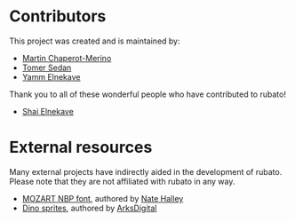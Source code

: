 # Contributors

This project was created and is maintained by:

-   [Martin Chaperot-Merino](https://github.com/tinmarr)
-   [Tomer Sedan](https://github.com/tsedan)
-   [Yamm Elnekave](https://github.com/mrElnekave)

Thank you to all of these wonderful people who have contributed to rubato!

-   [Shai Elnekave](https://github.com/shaielnekave)

# External resources

Many external projects have indirectly aided in the development of rubato.
Please note that they are not affiliated with rubato in any way.

-   [MOZART NBP font](https://www.fontspace.com/mozart-nbp-font-f18977), authored by [Nate Halley](https://www.fontspace.com/total-fontgeek-dtf-ltd)
-   [Dino sprites](https://arks.itch.io/dino-characters), authored by [ArksDigital](https://twitter.com/ArksDigital)

